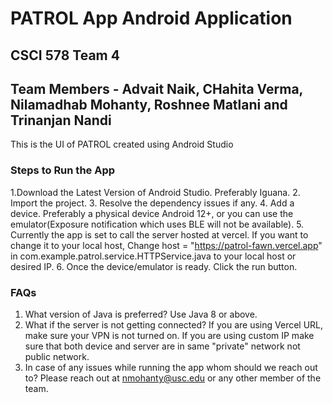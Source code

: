 # PATROL App Android Application 

## CSCI 578 Team 4
## Team Members - Advait Naik, CHahita Verma, Nilamadhab Mohanty, Roshnee Matlani and Trinanjan Nandi


This is the UI of PATROL created using Android Studio

### Steps to Run the App
1.Download the Latest Version of Android Studio. Preferably Iguana.
2. Import the project. 
3. Resolve the dependency issues if any.
4. Add a device. Preferably a physical device Android 12+, or you can use the emulator(Exposure notification which uses BLE will not be available).
5. Currently the app is set to call the server hosted at vercel. If you want to change it to your local host, 
    Change host = "https://patrol-fawn.vercel.app" in com.example.patrol.service.HTTPService.java  to your local host or desired IP. 
6. Once the device/emulator is ready. Click the run button. 


### FAQs
1. What version of Java is preferred?
   Use Java 8 or above.
2. What if the server is not getting connected?
   If you are using Vercel URL, make sure your VPN is not turned on. 
   If you are using custom IP make sure that both device and server are in same "private" network not public network. 
3. In case of any issues while running the app whom should we reach out to?
    Please reach out at nmohanty@usc.edu or any other member of the team.
    



